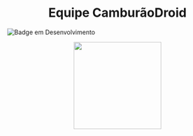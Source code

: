 <h1 align="center"> Equipe CamburãoDroid </h1>

![Badge em Desenvolvimento](http://img.shields.io/static/v1?label=STATUS&message=EM%20DESENVOLVIMENTO&color=GREEN&style=for-the-badge)

<div align="center">
<img width="200" src="https://i.imgur.com/VD4oaip.png"/>

</div>
